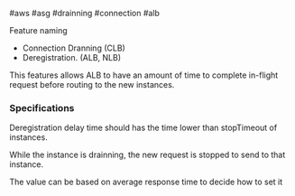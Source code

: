 #aws #asg #drainning #connection #alb 

Feature naming
- Connection Dranning (CLB)
- Deregistration. (ALB, NLB)

This features allows ALB to have an amount of time to complete in-flight request before routing to the new instances.

### Specifications
Deregistration delay time should has the time lower than stopTimeout of instances.

While the instance is drainning, the new request is stopped to send to that instance.

The value can be based on average response time to decide how to set it

